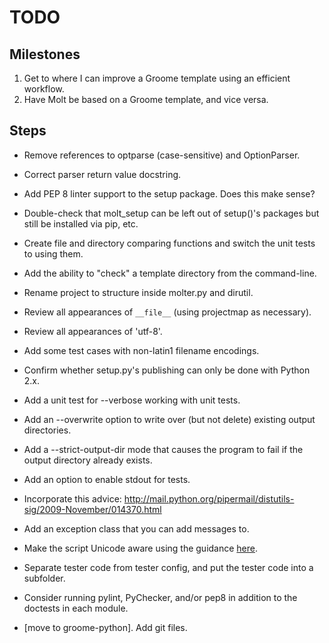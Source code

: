 TODO
====

Milestones
----------

1. Get to where I can improve a Groome template using an efficient workflow.
2. Have Molt be based on a Groome template, and vice versa.

Steps
-----

* Remove references to optparse (case-sensitive) and OptionParser.
* Correct parser return value docstring.
* Add PEP 8 linter support to the setup package.
  Does this make sense?
* Double-check that molt_setup can be left out of setup()'s packages
  but still be installed via pip, etc.
* Create file and directory comparing functions and switch the unit tests
  to using them.
* Add the ability to "check" a template directory from the command-line.
* Rename project to structure inside molter.py and dirutil.

* Review all appearances of `__file__` (using projectmap as necessary).
* Review all appearances of 'utf-8'.
* Add some test cases with non-latin1 filename encodings.
* Confirm whether setup.py's publishing can only be done with Python 2.x.
* Add a unit test for --verbose working with unit tests.
* Add an --overwrite option to write over (but not delete) existing output
  directories.
* Add a --strict-output-dir mode that causes the program to fail if
  the output directory already exists.
* Add an option to enable stdout for tests.
* Incorporate this advice:
    http://mail.python.org/pipermail/distutils-sig/2009-November/014370.html
* Add an exception class that you can add messages to.
* Make the script Unicode aware using the guidance [here](http://docs.python.org/howto/unicode.html).
* Separate tester code from tester config, and put the tester code into
  a subfolder.
* Consider running pylint, PyChecker, and/or pep8 in addition to the
  doctests in each module.
* [move to groome-python].  Add git files.
